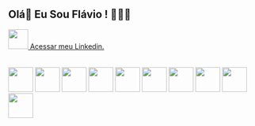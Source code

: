 ## Olá👋 Eu Sou Flávio ! 👨‍💻😊
<div style="display inline_block" >
<a href="https://www.linkedin.com/in/fl%C3%A1vio-dos-santos-j%C3%BAnior-a030b9200/" style="margin-botton 5px">
<img src="https://cdn.jsdelivr.net/gh/devicons/devicon@latest/icons/linkedin/linkedin-original.svg"  height="40" />
Acessar meu Linkedin.</a>
</div><br>        

<div style="display inline_block"><br>
<img src="https://cdn.jsdelivr.net/gh/devicons/devicon@latest/icons/ansible/ansible-original.svg" height="50" /> 
<img src="https://cdn.jsdelivr.net/gh/devicons/devicon@latest/icons/cplusplus/cplusplus-original.svg" height="50" />
<img src="https://cdn.jsdelivr.net/gh/devicons/devicon@latest/icons/python/python-original-wordmark.svg" height="50" />         
<img src="https://cdn.jsdelivr.net/gh/devicons/devicon@latest/icons/docker/docker-original.svg" height="50" />
<img src="https://cdn.jsdelivr.net/gh/devicons/devicon@latest/icons/html5/html5-original-wordmark.svg" height="50"  />
<img src="https://cdn.jsdelivr.net/gh/devicons/devicon@latest/icons/css3/css3-original-wordmark.svg" height="50"  />         
<img src="https://cdn.jsdelivr.net/gh/devicons/devicon@latest/icons/javascript/javascript-original.svg" height="50"  />
<img src="https://cdn.jsdelivr.net/gh/devicons/devicon@latest/icons/java/java-original-wordmark.svg" height="50"  />
<img src="https://cdn.jsdelivr.net/gh/devicons/devicon@latest/icons/jenkins/jenkins-original.svg" height="50"  />
<img src="https://cdn.jsdelivr.net/gh/devicons/devicon@latest/icons/kubernetes/kubernetes-original.svg" height="50"  />
          
          
                    
          



</div>
          
<!--
**FlavioJunior94/FlavioJunior94** is a ✨ _special_ ✨ repository because its `README.md` (this file) appears on your GitHub profile.

Here are some ideas to get you started:

- 🔭 I’m currently working on ...
- 🌱 I’m currently learning ...
- 👯 I’m looking to collaborate on ...
- 🤔 I’m looking for help with ...
- 💬 Ask me about ...
- 📫 How to reach me: ...
- 😄 Pronouns: ...
- ⚡ Fun fact: ...
-->

